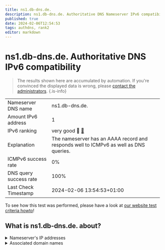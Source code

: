 ```yaml
---
title: ns1.db-dns.de.
description: ns1.db-dns.de. Authoritative DNS Nameserver IPv6 compatibility
published: true
date: 2024-02-06T12:54:53
tags: authdns, rank2
editor: markdown
---
```


# ns1.db-dns.de. Authoritative DNS IPv6 compatibility

> The results shown here are accumulated by automation. If you're convinced the displayed data is wrong, please [contact the administrators](/howto/chat). 
{.is-info}




|   |   |
| - | - |
| Nameserver DNS name | ns1.db-dns.de.
| Amount IPv6 address | 1
| IPv6 ranking | very good :2nd_place_medal: [🔗](/howto/ranking) |
| Explanation | The nameserver has an AAAA record and responds well to ICMPv6 as well as DNS queries. |
| ICMPv6 success rate | 0%|
| DNS query success rate | 100% |
| Last Check Timestamp | 2024-02-06 13:54:53+01:00 |

To see how this test was performed, please have a look at [our website test criteria howto](/howto/testcriteria/authdns)!


## What is ns1.db-dns.de. about?




<details>
<summary>Nameserver's IP addresses</summary>

2a00:c00:f060:1::100

</details>



<details>
<summary>Associated domain names</summary>

deutschebank.de

www.deutsche-bank.de

</details>
